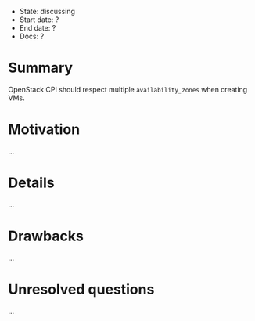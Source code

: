 - State: discussing
- Start date: ?
- End date: ?
- Docs: ?

# Summary

OpenStack CPI should respect multiple `availability_zones` when creating VMs.

# Motivation

...

# Details

...

# Drawbacks

...

# Unresolved questions

...
